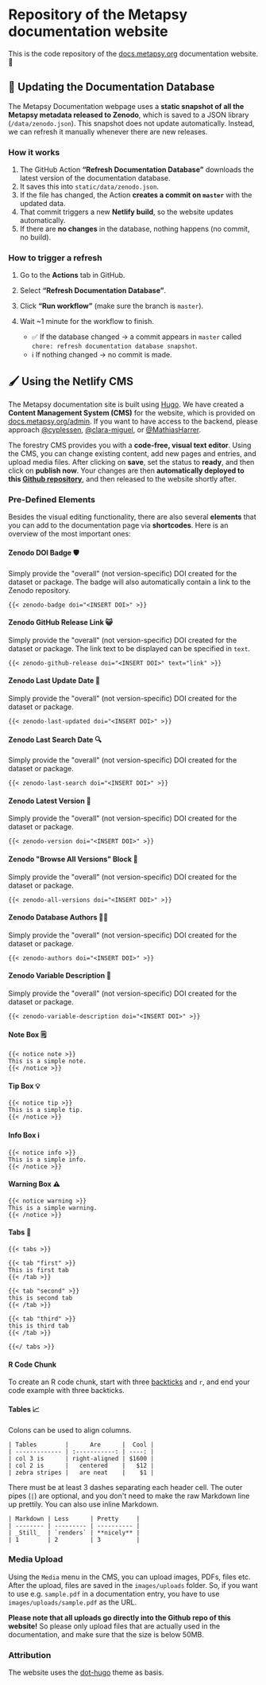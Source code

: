 # Repository of the Metapsy documentation website

This is the code repository of the [docs.metapsy.org](https://luxury-syrniki-6a53eb.netlify.app/) documentation website. 📄

## 🔄 Updating the Documentation Database

The Metapsy Documentation webpage uses a **static snapshot of all the Metapsy metadata released to Zenodo**, which is saved to a JSON library (`/data/zenodo.json`).
This snapshot does not update automatically. Instead, we can refresh it manually whenever there are new releases.

### How it works

1. The GitHub Action **“Refresh Documentation Database”** downloads the latest version of the documentation database.
2. It saves this into `static/data/zenodo.json`.
3. If the file has changed, the Action **creates a commit on `master`** with the updated data.
4. That commit triggers a new **Netlify build**, so the website updates automatically.
5. If there are **no changes** in the database, nothing happens (no commit, no build).

### How to trigger a refresh

1. Go to the **Actions** tab in GitHub.
2. Select **“Refresh Documentation Database”**.
3. Click **“Run workflow”** (make sure the branch is `master`).
4. Wait \~1 minute for the workflow to finish.

   * ✅ If the database changed → a commit appears in `master` called
     `chore: refresh documentation database snapshot`.
   * ℹ️ If nothing changed → no commit is made.

## 🖌️ Using the Netlify CMS

The Metapsy documentation site is built using [Hugo](https://gohugo.io/). We have created a **Content Management System (CMS)** for the website, which is provided on [docs.metapsy.org/admin](https://docs.metapsy.org/admin). If you want to have access to the backend, please approach [@cyplessen](www.github.com/cyplessen), [@clara-miguel](www.github.com/clara-miguel), or [@MathiasHarrer](www.github.com/MathiasHarrer).


The forestry CMS provides you with a **code-free, visual text editor**. Using the CMS, you can change existing content, add new pages and entries, and upload media files.  After clicking on **save**, set the status to **ready**, and then click on **publish now**. Your changes are then **automatically deployed to this [Github repository](www.github.com/metapsy-project/metapsyDocs)**, and then released to the website shortly after.

### Pre-Defined Elements

Besides the visual editing functionality, there are also several **elements** that you can add to the documentation page via **shortcodes**. Here is an overview of the most important ones:


#### Zenodo DOI Badge 🛡️

Simply provide the "overall" (not version-specific) DOI created for the dataset or package. The badge will also automatically contain a link to the Zenodo repository.

```
{{< zenodo-badge doi="<INSERT DOI>" >}}
```

#### Zenodo GitHub Release Link 😺

Simply provide the "overall" (not version-specific) DOI created for the dataset or package.
The link text to be displayed can be specified in `text`.

```
{{< zenodo-github-release doi="<INSERT DOI>" text="link" >}}
```

#### Zenodo Last Update Date 📅

Simply provide the "overall" (not version-specific) DOI created for the dataset or package.

```
{{< zenodo-last-updated doi="<INSERT DOI>" >}}
```

#### Zenodo Last Search Date 🔍

Simply provide the "overall" (not version-specific) DOI created for the dataset or package.

```
{{< zenodo-last-search doi="<INSERT DOI>" >}}
```

#### Zenodo Latest Version 🔢

Simply provide the "overall" (not version-specific) DOI created for the dataset or package.

```
{{< zenodo-version doi="<INSERT DOI>" >}}
```

#### Zenodo "Browse All Versions" Block 🔢

Simply provide the "overall" (not version-specific) DOI created for the dataset or package.

```
{{< zenodo-all-versions doi="<INSERT DOI>" >}}
```

#### Zenodo Database Authors ✍🏽

Simply provide the "overall" (not version-specific) DOI created for the dataset or package.

```
{{< zenodo-authors doi="<INSERT DOI>" >}}
```

#### Zenodo Variable Description 📓 

Simply provide the "overall" (not version-specific) DOI created for the dataset or package.

```
{{< zenodo-variable-description doi="<INSERT DOI>" >}}
```


#### Note Box 🗒️

```
{{< notice note >}}
This is a simple note.
{{< /notice >}}
```

#### Tip Box 💡

```
{{< notice tip >}}
This is a simple tip.
{{< /notice >}}
```

#### Info Box ℹ️

```
{{< notice info >}}
This is a simple info.
{{< /notice >}}
```

#### Warning Box ⚠️

```
{{< notice warning >}}
This is a simple warning.
{{< /notice >}}
```

#### Tabs 📂

```
{{< tabs >}}

{{< tab "first" >}}
This is first tab
{{< /tab >}}

{{< tab "second" >}}
this is second tab
{{< /tab >}}

{{< tab "third" >}}
this is third tab
{{< /tab >}}

{{</ tabs >}}

```

#### R Code Chunk

To create an R code chunk, start with three [backticks](https://www.wikiwand.com/en/Backtick) and `r`, and end your code example with three backticks.

#### Tables 📈

Colons can be used to align columns.

```
| Tables        |      Are      |  Cool |
| ------------- | :-----------: | ----: |
| col 3 is      | right-aligned | $1600 |
| col 2 is      |   centered    |   $12 |
| zebra stripes |   are neat    |    $1 |
```

There must be at least 3 dashes separating each header cell.
The outer pipes (`|`) are optional, and you don't need to make the
raw Markdown line up prettily. You can also use inline Markdown.

```
| Markdown | Less      | Pretty     |
| -------- | --------- | ---------- |
| _Still_  | `renders` | **nicely** |
| 1        | 2         | 3          |
```

### Media Upload

Using the `Media` menu in the CMS, you can upload images, PDFs, files etc. After the upload, files are saved in the `images/uploads` folder. So, if you want to use e.g. `sample.pdf` in a documentation entry, you have to use `images/uploads/sample.pdf` as the URL. 

**Please note that all uploads go directly into the Github repo of this website!** So please only upload files that are actually used in the documentation, and make sure that the size is below 50MB.

### Attribution

The website uses the [dot-hugo](https://github.com/themefisher/dot-hugo) theme as basis. 






